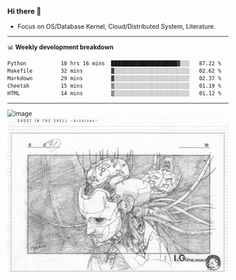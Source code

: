 ### Hi there 👋
<!-- * Daily Meditation via Leetcode/Competitive-Programming. -->
* Focus on OS/Database Kernel, Cloud/Distributed System, Literature.

-------

📊 **Weekly development breakdown**
<!--START_SECTION:waka-->

```txt
Python           18 hrs 16 mins  █████████████████████▓░░░   87.22 %
Makefile         32 mins         ▓░░░░░░░░░░░░░░░░░░░░░░░░   02.62 %
Markdown         29 mins         ▓░░░░░░░░░░░░░░░░░░░░░░░░   02.37 %
Cheetah          15 mins         ▒░░░░░░░░░░░░░░░░░░░░░░░░   01.19 %
HTML             14 mins         ▒░░░░░░░░░░░░░░░░░░░░░░░░   01.12 %
```

<!--END_SECTION:waka-->

-------

<!-- [![Leetcode Stats](https://leetcard.jacoblin.cool/hzhang413?font=Fira+Mono)](https://leetcode.com/fxrc) -->
![image](./cyberpunk-ghost-in-the-shell.gif)
![image](./gis-archive.png)

